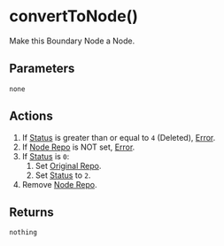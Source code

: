 # convertToNode()
Make this Boundary Node a Node.

## Parameters

`none`

## Actions

1. If [Status](../definition/element-status.md) is greater than or equal to `4` (Deleted), [Error](../definition/error.md).
1. If [Node Repo](../definition/node-repo.md) is NOT set, [Error](../definition/error.md).
1. If [Status](../definition/element-status.md) is `0`:
    1. Set [Original Repo](../definition/node-original-repo.md).
    1. Set [Status](../definition/element-status.md) to `2`.
1. Remove [Node Repo](../definition/node-repo.md).


## Returns

`nothing`